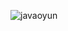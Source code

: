 ![javaoyun](https://github.com/serifegencer/MineSweeper/assets/117947572/e1a0addc-3109-45cf-861d-2e58069ce0c1)
